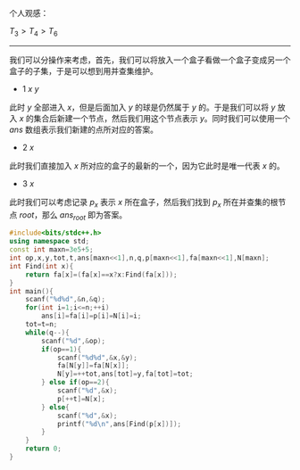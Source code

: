 个人观感：

$T_3>T_4>T_6$

***

我们可以分操作来考虑，首先，我们可以将放入一个盒子看做一个盒子变成另一个盒子的子集，于是可以想到用并查集维护。

- $1\ x\ y$

此时 $y$ 全部进入 $x$，但是后面加入 $y$ 的球是仍然属于 $y$ 的。于是我们可以将 $y$ 放入 $x$ 的集合后新建一个节点，然后我们用这个节点表示 $y$。同时我们可以使用一个 $ans$ 数组表示我们新建的点所对应的答案。

- $2\ x$

此时我们直接加入 $x$ 所对应的盒子的最新的一个，因为它此时是唯一代表 $x$ 的。

- $3\ x$

此时我们可以考虑记录 $p_x$ 表示 $x$ 所在盒子，然后我们找到 $p_x$ 所在并查集的根节点 $root$，那么 $ans_{root}$ 即为答案。

```cpp
#include<bits/stdc++.h>
using namespace std;
const int maxn=3e5+5;
int op,x,y,tot,t,ans[maxn<<1],n,q,p[maxn<<1],fa[maxn<<1],N[maxn];
int Find(int x){
	return fa[x]=(fa[x]==x?x:Find(fa[x]));
}
int main(){
	scanf("%d%d",&n,&q);
	for(int i=1;i<=n;++i)
		ans[i]=fa[i]=p[i]=N[i]=i;
	tot=t=n;
	while(q--){
		scanf("%d",&op);
		if(op==1){
			scanf("%d%d",&x,&y);
			fa[N[y]]=fa[N[x]];
			N[y]=++tot,ans[tot]=y,fa[tot]=tot;
		} else if(op==2){
			scanf("%d",&x);
			p[++t]=N[x];
		} else{
			scanf("%d",&x);
			printf("%d\n",ans[Find(p[x])]);
		}
	}
	return 0;
}
```